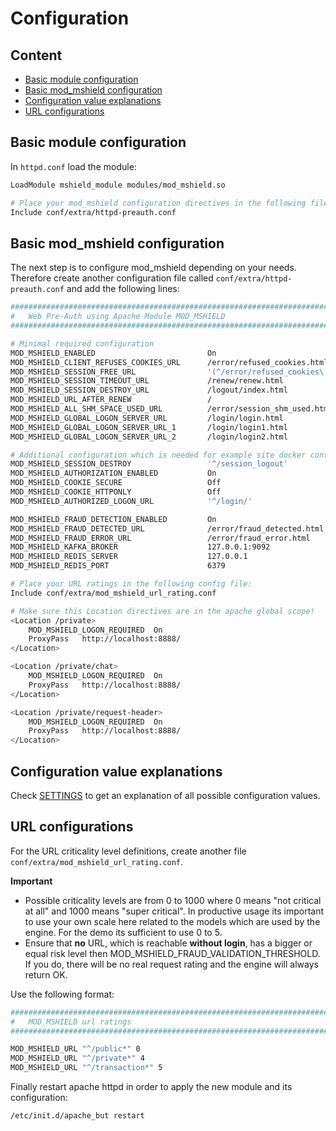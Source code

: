 # Configuration

## Content
* [Basic module configuration](#markdown-header-basic-module-configuration)
* [Basic mod_mshield configuration](#markdown-header-basic-mod_mshield-configuration)
* [Configuration value explanations](#markdown-header-configuration-value-explanations)
* [URL configurations](#markdown-header-url-configurations)

## Basic module configuration
In `httpd.conf` load the module:
```bash
LoadModule mshield_module modules/mod_mshield.so

# Place your mod_mshield configuration directives in the following file:
Include conf/extra/httpd-preauth.conf
```

## Basic mod_mshield configuration
The next step is to configure mod_mshield depending on your needs. Therefore create another configuration file called `conf/extra/httpd-preauth.conf` and add the following lines:
```bash
#################################################################################
#   Web Pre-Auth using Apache Module MOD_MSHIELD
#################################################################################

# Minimal required configuration
MOD_MSHIELD_ENABLED                         On
MOD_MSHIELD_CLIENT_REFUSES_COOKIES_URL      /error/refused_cookies.html
MOD_MSHIELD_SESSION_FREE_URL                '(^/error/refused_cookies\.html$)|(^/robots\.txt$)|(^/favicon\.ico$)|(^/static/)|(^/img/)|(^/error/)|(^/info)|(^/renew)|(^/en/)|(^/de/)|(^/js/)|(^/fonts/)|(^/css/)|(^/private/css/)'
MOD_MSHIELD_SESSION_TIMEOUT_URL             /renew/renew.html
MOD_MSHIELD_SESSION_DESTROY_URL             /logout/index.html
MOD_MSHIELD_URL_AFTER_RENEW                 /
MOD_MSHIELD_ALL_SHM_SPACE_USED_URL          /error/session_shm_used.html
MOD_MSHIELD_GLOBAL_LOGON_SERVER_URL         /login/login.html
MOD_MSHIELD_GLOBAL_LOGON_SERVER_URL_1       /login/login1.html
MOD_MSHIELD_GLOBAL_LOGON_SERVER_URL_2       /login/login2.html

# Additional configuration which is needed for example site docker container
MOD_MSHIELD_SESSION_DESTROY                 '^/session_logout'
MOD_MSHIELD_AUTHORIZATION_ENABLED           On
MOD_MSHIELD_COOKIE_SECURE                   Off
MOD_MSHIELD_COOKIE_HTTPONLY                 Off
MOD_MSHIELD_AUTHORIZED_LOGON_URL            '^/login/'

MOD_MSHIELD_FRAUD_DETECTION_ENABLED         On
MOD_MSHIELD_FRAUD_DETECTED_URL              /error/fraud_detected.html
MOD_MSHIELD_FRAUD_ERROR_URL                 /error/fraud_error.html
MOD_MSHIELD_KAFKA_BROKER                    127.0.0.1:9092
MOD_MSHIELD_REDIS_SERVER                    127.0.0.1
MOD_MSHIELD_REDIS_PORT                      6379

# Place your URL ratings in the following config file:
Include conf/extra/mod_mshield_url_rating.conf

# Make sure this Location directives are in the apache global scope!
<Location /private>
    MOD_MSHIELD_LOGON_REQUIRED  On
    ProxyPass   http://localhost:8888/
</Location>

<Location /private/chat>
    MOD_MSHIELD_LOGON_REQUIRED  On
    ProxyPass   http://localhost:8888/
</Location>

<Location /private/request-header>
    MOD_MSHIELD_LOGON_REQUIRED  On
    ProxyPass   http://localhost:8888/
</Location>
```

## Configuration value explanations
Check [SETTINGS](SETTINGS.md) to get an explanation of all possible configuration values.

## URL configurations
For the URL criticality level definitions, create another file `conf/extra/mod_mshield_url_rating.conf`.

**Important**
*  Possible criticality levels are from 0 to 1000 where 0 means "not critical at all" and 1000 means "super critical". In productive usage its important to use your own scale here related to the models which are used by the engine. For the demo its sufficient to use 0 to 5.
*  Ensure that **no** URL, which is reachable **without login**, has a bigger or equal risk level then MOD_MSHIELD_FRAUD_VALIDATION_THRESHOLD. If you do, there will be no real request rating and the engine will always return OK.

Use the following format:
```bash
#################################################################################
#   MOD_MSHIELD url ratings
#################################################################################

MOD_MSHIELD_URL "^/public*" 0
MOD_MSHIELD_URL "^/private*" 4
MOD_MSHIELD_URL "^/transaction*" 5
```

Finally restart apache httpd in order to apply the new module and its configuration:
```bash
/etc/init.d/apache_but restart
```
